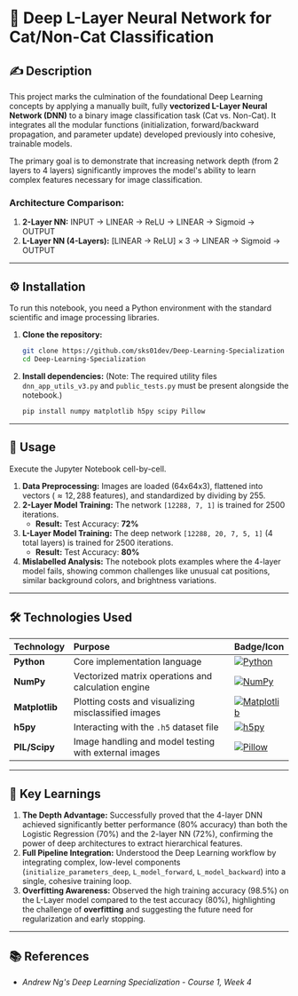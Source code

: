 # 🦁 Deep L-Layer Neural Network for Cat/Non-Cat Classification

## ✍️ Description

This project marks the culmination of the foundational Deep Learning concepts by applying a manually built, fully **vectorized L-Layer Neural Network (DNN)** to a binary image classification task (Cat vs. Non-Cat). It integrates all the modular functions (initialization, forward/backward propagation, and parameter update) developed previously into cohesive, trainable models.

The primary goal is to demonstrate that increasing network depth (from 2 layers to 4 layers) significantly improves the model's ability to learn complex features necessary for image classification.

### Architecture Comparison:

1.  **2-Layer NN:** INPUT -> LINEAR -> ReLU -> LINEAR -> Sigmoid -> OUTPUT
2.  **L-Layer NN (4-Layers):** [LINEAR -> ReLU] $\times$ 3 -> LINEAR -> Sigmoid -> OUTPUT

---

## ⚙️ Installation

To run this notebook, you need a Python environment with the standard scientific and image processing libraries.

1.  **Clone the repository:**
    ```bash
    git clone https://github.com/sks01dev/Deep-Learning-Specialization
    cd Deep-Learning-Specialization
    ```

2.  **Install dependencies:**
    (Note: The required utility files `dnn_app_utils_v3.py` and `public_tests.py` must be present alongside the notebook.)
    ```bash
    pip install numpy matplotlib h5py scipy Pillow
    ```

---

## 🏃 Usage

Execute the Jupyter Notebook cell-by-cell.

1.  **Data Preprocessing:** Images are loaded (64x64x3), flattened into vectors ($\approx 12,288$ features), and standardized by dividing by 255.
2.  **2-Layer Model Training:** The network `[12288, 7, 1]` is trained for 2500 iterations.
    * **Result:** Test Accuracy: **72%**
3.  **L-Layer Model Training:** The deep network `[12288, 20, 7, 5, 1]` (4 total layers) is trained for 2500 iterations.
    * **Result:** Test Accuracy: **80%**
4.  **Mislabelled Analysis:** The notebook plots examples where the 4-layer model fails, showing common challenges like unusual cat positions, similar background colors, and brightness variations.

---

## 🛠️ Technologies Used

| Technology | Purpose | Badge/Icon |
| :--- | :--- | :--- |
| **Python** | Core implementation language | [![Python](https://img.shields.io/badge/Python-3.x-blue?style=flat-square&logo=python&logoColor=white)](https://www.python.org/doc/) |
| **NumPy** | Vectorized matrix operations and calculation engine | [![NumPy](https://img.shields.io/badge/NumPy-1.x-blue?style=flat-square&logo=numpy&logoColor=white)](https://numpy.org/doc/) |
| **Matplotlib** | Plotting costs and visualizing misclassified images | [![Matplotlib](https://img.shields.io/badge/Matplotlib-3.x-red?style=flat-square&logo=matplotlib&logoColor=white)](https://matplotlib.org/stable/contents.html) |
| **h5py** | Interacting with the `.h5` dataset file | [![h5py](https://img.shields.io/badge/h5py-3.x-blueviolet?style=flat-square)](https://docs.h5py.org/en/latest/) |
| **PIL/Scipy** | Image handling and model testing with external images | [![Pillow](https://img.shields.io/badge/Pillow-10.x-00628D?style=flat-square&logo=python&logoColor=white)](https://pillow.readthedocs.io/en/stable/index.html) |

---

## 🧠 Key Learnings

1.  **The Depth Advantage:** Successfully proved that the 4-layer DNN achieved significantly better performance (80% accuracy) than both the Logistic Regression (70%) and the 2-layer NN (72%), confirming the power of deep architectures to extract hierarchical features.
2.  **Full Pipeline Integration:** Understood the Deep Learning workflow by integrating complex, low-level components (`initialize_parameters_deep`, `L_model_forward`, `L_model_backward`) into a single, cohesive training loop.
3.  **Overfitting Awareness:** Observed the high training accuracy (98.5%) on the L-Layer model compared to the test accuracy (80%), highlighting the challenge of **overfitting** and suggesting the future need for regularization and early stopping.

---

## 📚 References

* *Andrew Ng's Deep Learning Specialization - Course 1, Week 4*
